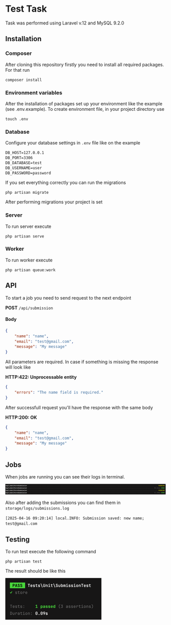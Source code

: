 # Test Task

Task was performed using Laravel v.12 and MySQL 9.2.0

## Installation

### Composer

After cloning this repository firstly you need to install all required packages. For that run

```
composer install
```

### Environment variables
After the installation of packages set up your environment like the example (see .env.example). To create environment file, in your project directory use

```
touch .env
```

### Database
Configure your database settings in `.env` file like on the example

```
DB_HOST=127.0.0.1
DB_PORT=3306
DB_DATABASE=test
DB_USERNAME=user
DB_PASSWORD=password
```

If you set everything correctly you can run the migrations

```
php artisan migrate
```

After performing migrations your project is set

### Server
To run server execute 

```
php artisan serve
```
### Worker

To run worker execute 

```
php artisan queue:work
```

## API

To start a job you need to send request to the next endpoint

**POST** `/api/submission`

#### Body
```json
{
    "name": "name",
    "email": "test@gmail.com",
    "message": "My message"
}
```

All parameters are required. In case if something is missing the response will look like

**HTTP:422: Unprocessable entity**
```json
{
    "errors": "The name field is required."
}
```

After successfull request you'll have the response with the same body

**HTTP:200: OK**
```json
{
    "name": "name",
    "email": "test@gmail.com",
    "message": "My message"
}
```

## Jobs

When jobs are running you can see their logs in terminal. 

![img.png](media/jobs.png)

Also after adding the submissions you can find them in `storage/logs/submissions.log`

`[2025-04-16 09:20:14] local.INFO: Submission saved: new name; test@gmail.com  `

## Testing

To run test execute the following command 

```
php artisan test
```
The result should be like this

![img.png](media/tests.png)
